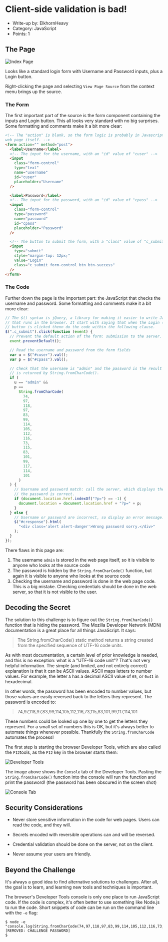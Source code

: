 # Client-side validation is bad!

- Write-up by: ElkhornHeavy
- Category: JavaScript
- Points: 1

## The Page

![Index Page](00_index_page.png)

Looks like a standard login form with Username and Password inputs, plus a
Login button.

Right-clicking the page and selecting `View Page Source` from the context menu
brings up the source.

### The Form

The first important part of the source is the form component containing the
inputs and Login button. This all looks very standard with no big surprises.
Some formatting and comments make it a bit more clear:

```html
<!-- The "action" is blank, so the form logic is probably in Javascript on the
web page itself. -->
<form action="" method="post">
  <label>Username</label>
  <!-- The input for the username, with an "id" value of "cuser" -->
  <input
    class="form-control"
    type="text"
    name="username"
    id="cuser"
    placeholder="Username"
  />

  <label>Password</label>
  <!-- The input for the password, with an "id" value of "cpass" -->
  <input
    class="form-control"
    type="password"
    name="password"
    id="cpass"
    placeholder="Password"
  />

  <!-- The button to submit the form, with a "class" value of "c_submit" -->
  <input
    type="submit"
    style="margin-top: 12px;"
    value="Login"
    class="c_submit form-control btn btn-success"
  />
</form>
```

### The Code

Further down the page is the important part: the JavaScript that checks the
username and password. Some formatting and comments make it a bit more clear:

```javascript
// The $() syntax is jQuery, a library for making it easier to write JavaScript
// that runs in the browser. It start with saying that when the Login (c_submit)
// button is clicked thenn do the code within the following clause.
$(".c_submit").click(function (event) {
  // Prevent the default action of the form: submission to the server.
  event.preventDefault();

  // Read the username and password from the form fields
  var u = $("#cuser").val();
  var p = $("#cpass").val();

  // Check that the username is "admin" and the password is the result of what
  // is returned by String.fromCharCode().
  if (
    u == "admin" &&
    p ==
      String.fromCharCode(
        74,
        97,
        118,
        97,
        83,
        99,
        114,
        105,
        112,
        116,
        73,
        115,
        83,
        101,
        99,
        117,
        114,
        101
      )
  ) {
    // Username and password match: call the server, which displays the flag if
    // the password is correct.
    if (document.location.href.indexOf("?p=") == -1) {
      document.location = document.location.href + "?p=" + p;
    }
  } else {
    // Username or password are incorrect, so display an error message.
    $("#cresponse").html(
      "<div class='alert alert-danger'>Wrong password sorry.</div>"
    );
  }
});
```

There flaws in this page are:

1. The username `admin` is stored in the web page itself, so it is visible to
   anyone who looks at the source code
2. The password is hidden by the `String.fromCharCode()` function, but again it
   is visible to anyone who looks at the source code
3. Checking the username and password is done in the web page code. This is a
   big mistake. Checking credentials should be done in the web server, so that
   it is not visible to the user.

## Decoding the Secret

The solution to this challenge is to figure out the `String.fromCharCode()`
function that is hiding the password. The Mozilla Developer Network (MDN)
documentation is a great place for all things JavaScript. It says:

> The String.fromCharCode() static method returns a string created from the
> specified sequence of UTF-16 code units.

As with most documentation, a certain level of prior knowledge is needed, and
this is no exception: what is a "UTF-16 code unit"? That's not very helpful
information. The simple (and limited, and not entirely correct) explanation is
that it can be ASCII values. ASCII maps letters to number values. For example,
the letter `A` has a decimal ASCII value of `65`, or `0x41` in hexadecimal.

In other words, the password has been encoded to number values, but those values
are easily reversed back to the letters they represent. The password is encoded
to:

> 74,97,118,97,83,99,114,105,112,116,73,115,83,101,99,117,114,101

These numbers could be looked up one by one to get the letters they represent.
For a small set of numbers this is OK, but it's always better to automate things
whenever possible. Thankfully the `String.fromCharCode` automates the process!

The first step is starting the browser Developer Tools, which are also called
the `F12`tools, as the `F12` key in the browser starts them:

![Developer Tools](01_developer_tools.png)

The image above shows the `Console` tab of the Developer Tools. Pasting the
`String.fromCharCode()` function into the console will run the function and
print the password! (the password has been obscured in the screen shot)

![Console Tab](02_console_tab.png)

## Security Considerations

- Never store sensitive information in the code for web pages. Users can read
  the code, and they will.

- Secrets encoded with reversible operations can and will be reversed.

- Credential validation should be done on the server, not on the client.

- Never assume your users are friendly.

## Beyond the Challenge

It's always a good idea to find alternative solutions to challenges. After all,
the goal is to learn, and learning new tools and techniques is important.

The browser's Developer Tools console is only one place to run JavaScript code.
If the code is complex, it's often better to use something like Node.js to run
the code. Short snippets of code can be run on the command line with the `-e`
flag:

```
$ node -e "console.log(String.fromCharCode(74,97,118,97,83,99,114,105,112,116,73,115,83,101,99,117,114,101))"
[REMOVED: CHALLENGE PASSWORD]
$
```
